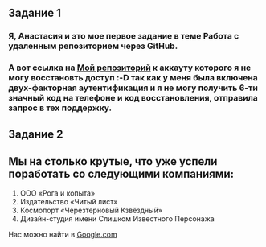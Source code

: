 ## Задание 1 
### Я, Анастасия и это мое первое задание в теме Работа с удаленным репозиторием через GitHub. 
### А вот ссылка на [Мой репозиторий](https://github.com/Stasiiya/My-15-repository.git) к аккауту которого я не могу восстановть доступ :-D так как у меня была включена двух-факторная аутентификация и я не могу получить 6-ти значный код на телефоне и код восстановления, отправила запрос в тех поддержку.
 
 ## Задание 2

 ## Мы на столько крутые, что уже успели поработать со следующими компаниями:

1. ООО «Рога и копыта»
2. Издательство «Читый лист»
3. Космопорт «Черезтерновый Кзвёздный»
4. Дизайн-студия имени Слишком Известного Персонажа

Нас можно найти в [Google.com](google.com)

